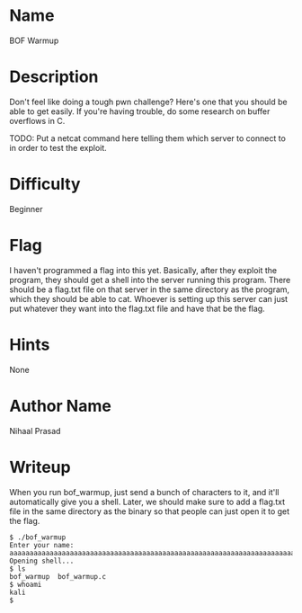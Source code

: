 # Name
BOF Warmup

# Description
Don't feel like doing a tough pwn challenge? Here's one that you should be able to get easily. If you're having trouble, do some research on buffer overflows in C.

TODO: Put a netcat command here telling them which server to connect to in order to test the exploit.

# Difficulty
Beginner

# Flag
I haven't programmed a flag into this yet. Basically, after they exploit the program, they should get a shell into the server running this program. There should be a flag.txt file on that server in the same directory as the program, which they should be able to cat. Whoever is setting up this server can just put whatever they want into the flag.txt file and have that be the flag.

# Hints
None

# Author Name
Nihaal Prasad

# Writeup
When you run bof\_warmup, just send a bunch of characters to it, and it'll automatically give you a shell. Later, we should make sure to add a flag.txt file in the same directory as the binary so that people can just open it to get the flag.

```
$ ./bof_warmup
Enter your name: aaaaaaaaaaaaaaaaaaaaaaaaaaaaaaaaaaaaaaaaaaaaaaaaaaaaaaaaaaaaaaaaaaaaaaaaaaaaaaaaaaaaaaaaaaaaaaaaaaaaaaaaaaaaaaaaaaaaaaaaaaaaaaaaaaaaaaaaaaaaaaaaaaaaaaaaaaaaaaaaaaaaaaaaaaaaaaaaaaaaaaaaaaaaaaaaaaaaaaaaaaaaaaaaaaaaaaaaaaaaaaaaaaaaaaaaaaaaaaaaaaaaaaaaaaaaaaaaaaaaaaaaaaaaaaaaaaaaaaaaaaaaaaaaaaaaaaaaaaaaaaaaaaaaaaaaaaaaaaaaaaaaaaaaaaaaaaaaaaaaaaaaaaaaaaaaaaaaaaaaaaaaaaaaaaaaaaaaaaaaaaaaaaaaaaaaaaaaaaaaaaaaaaaaaaaaaaaaaaaaaaaaaaaaaaaaaaaaaaaaaaaaaaaaaaaaaaaaaaaaaaaaaaaaaaa
Opening shell...
$ ls  
bof_warmup  bof_warmup.c
$ whoami
kali
$ 
```
